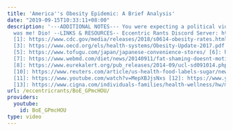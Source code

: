 ```yaml
---
title: 'America''s Obesity Epidemic: A Brief Analysis'
date: "2019-09-15T10:33:11+08:00"
description: '---ADDITIONAL NOTES--- You were expecting a political video, but it
  was me! Dio! --LINKS & RESOURCES-- Eccentric Rants Discord Server: https://discord.gg/HkgZF2P
  [1]: https://www.cdc.gov/media/releases/2018/s0614-obesity-rates.html [2]: https://www.ruralhealthinfo.org/topics/obesity-and-weight-control#contributing-factors
  [3]: https://www.oecd.org/els/health-systems/Obesity-Update-2017.pdf [4]: https://www.youtube.com/watch?v=lr4MmmWQtZM&feature=youtu.be&t=55
  [5]: https://www.tofugu.com/japan/japanese-convenience-stores/ [6]: https://lifehacker.com/if-you-re-visiting-japan-konbinis-are-your-new-favor-1823583665
  [7]: https://www.webmd.com/diet/news/20140911/fat-shaming-doesnt-motivate-obese-people-to-lose-weight-study
  [8]: https://www.eurekalert.org/pub_releases/2014-09/ucl-sd091014.php [9]: https://www.medicalnewstoday.com/articles/318615.php
  [10]: https://www.reuters.com/article/us-health-food-labels-sugar/new-added-sugars-labeling-could-save-money-and-improve-health-idUSKCN1RR29Y
  [11]: https://www.youtube.com/watch?v=MepXBJjsNxs [12]: https://www.youtube.com/watch?v=v4pqRx7OB-Y&feature=youtu.be&t=230
  [13]: https://www.cigna.com/individuals-families/health-wellness/hw/medical-topics/american-heart-association-healthy-diet-guidelines-ue4637'
url: /eccentricrants/BoE_GPmcHOU/
providers:
  youtube:
    id: BoE_GPmcHOU
type: video
---
```

